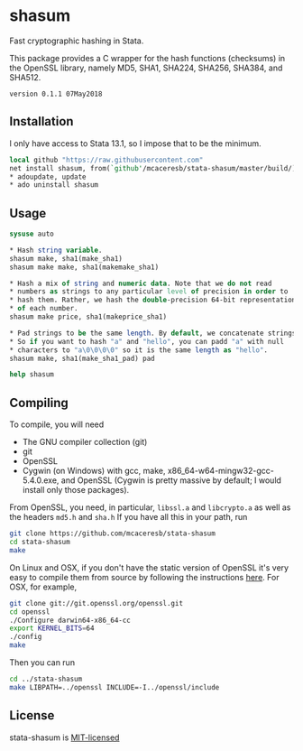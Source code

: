 shasum 
=======

Fast cryptographic hashing in Stata.

This package provides a C wrapper for the hash functions (checksums)
in the OpenSSL library, namely MD5, SHA1, SHA224, SHA256, SHA384, and
SHA512.

`version 0.1.1 07May2018`

Installation
------------

I only have access to Stata 13.1, so I impose that to be the minimum.
```stata
local github "https://raw.githubusercontent.com"
net install shasum, from(`github'/mcaceresb/stata-shasum/master/build/)
* adoupdate, update
* ado uninstall shasum
```

Usage
-----

```stata
sysuse auto

* Hash string variable.
shasum make, sha1(make_sha1)
shasum make make, sha1(makemake_sha1)

* Hash a mix of string and numeric data. Note that we do not read
* numbers as strings to any particular level of precision in order to
* hash them. Rather, we hash the double-precision 64-bit representation
* of each number.
shasum make price, sha1(makeprice_sha1)

* Pad strings to be the same length. By default, we concatenate strings.
* So if you want to hash "a" and "hello", you can padd "a" with null
* characters to "a\0\0\0\0" so it is the same length as "hello".
shasum make, sha1(make_sha1_pad) pad

help shasum
```

Compiling
---------

To compile, you will need

- The GNU compiler collection (git)
- git
- OpenSSL
- Cygwin (on Windows) with gcc, make, x86_64-w64-mingw32-gcc-5.4.0.exe, and OpenSSL (Cygwin is pretty massive by default; I would install only those packages).

From OpenSSL, you need, in particular, `libssl.a` and `libcrypto.a`
as well as the headers `md5.h` and `sha.h` If you have all this in
your path, run

```sh
git clone https://github.com/mcaceresb/stata-shasum
cd stata-shasum
make
```

On Linux and OSX, if you don't have the static version of OpenSSL it's
very easy to compile them from source by following the instructions
[here](https://wiki.openssl.org/index.php/Compilation_and_Installation).
For OSX, for example,

```sh
git clone git://git.openssl.org/openssl.git
cd openssl
./Configure darwin64-x86_64-cc
export KERNEL_BITS=64
./config
make
```

Then you can run
```sh
cd ../stata-shasum
make LIBPATH=../openssl INCLUDE=-I../openssl/include
```

License
-------

stata-shasum is [MIT-licensed](https://github.com/mcaceresb/stata-shasum/blob/master/LICENSE)
